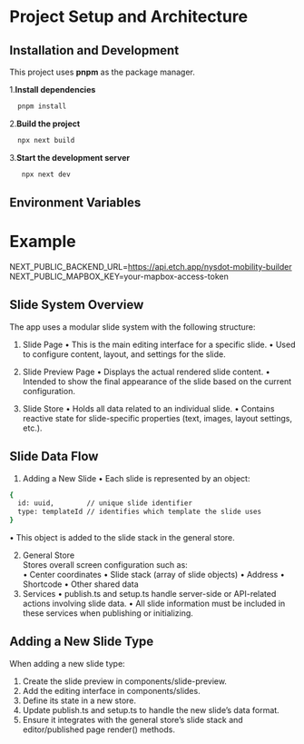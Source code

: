 # Project Setup and Architecture

## Installation and Development

This project uses **pnpm** as the package manager.

1.**Install dependencies**

 ```bash
   pnpm install
  ```
  
2.**Build the project**

 ```bash
   npx next build
  ```

3.**Start the development server**

```bash
   npx next dev
```

## Environment Variables

# Example

NEXT_PUBLIC_BACKEND_URL=<https://api.etch.app/nysdot-mobility-builder>
NEXT_PUBLIC_MAPBOX_KEY=your-mapbox-access-token

## Slide System Overview

The app uses a modular slide system with the following structure:

1. Slide Page
 • This is the main editing interface for a specific slide.
 • Used to configure content, layout, and settings for the slide.

2. Slide Preview Page
 • Displays the actual rendered slide content.
 • Intended to show the final appearance of the slide based on the current configuration.

3. Slide Store
 • Holds all data related to an individual slide.
 • Contains reactive state for slide-specific properties (text, images, layout settings, etc.).

## Slide Data Flow

 1. Adding a New Slide
 • Each slide is represented by an object:

```bash
{
  id: uuid,        // unique slide identifier
  type: templateId // identifies which template the slide uses
}
```

• This object is added to the slide stack in the general store.

 2. General Store <br>
 Stores overall screen configuration such as:<br>
 • Center coordinates
 • Slide stack (array of slide objects)
 • Address
 • Shortcode
 • Other shared data
 3. Services
 • publish.ts and setup.ts handle server-side or API-related actions involving slide data.
 • All slide information must be included in these services when publishing or initializing.

## Adding a New Slide Type

When adding a new slide type:

 1. Create the slide preview in components/slide-preview.
 2. Add the editing interface in components/slides.
 3. Define its state in a new store.
 4. Update publish.ts and setup.ts to handle the new slide’s data format.
 5. Ensure it integrates with the general store’s slide stack and editor/published page render() methods.
